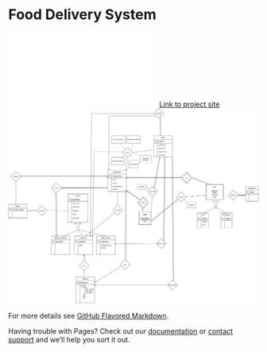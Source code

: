 # Food Delivery System

![Link to the report](CS353Proposal.pdf)
[Link to project site](https://github.com/Bozcomlekci/CS353-Project/)
![E/R Diagram](/assets/images/FoodOrderDeliverySystemERDiagram.png)

For more details see [GitHub Flavored Markdown](https://guides.github.com/features/mastering-markdown/).

Having trouble with Pages? Check out our [documentation](https://docs.github.com/categories/github-pages-basics/) or [contact support](https://support.github.com/contact) and we’ll help you sort it out.
